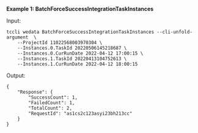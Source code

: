 **Example 1: BatchForceSuccessIntegrationTaskInstances**



Input: 

```
tccli wedata BatchForceSuccessIntegrationTaskInstances --cli-unfold-argument  \
    --ProjectId 11022568003970304 \
    --Instances.0.TaskId 20220506145218687 \
    --Instances.0.CurRunDate 2022-04-12 17:00:15 \
    --Instances.1.TaskId 20220413104752613 \
    --Instances.1.CurRunDate 2022-04-12 18:00:15
```

Output: 
```
{
    "Response": {
        "SuccessCount": 1,
        "FailedCount": 1,
        "TotalCount": 2,
        "RequestId": "as1cs2c123asyi23bh213cc"
    }
}
```

